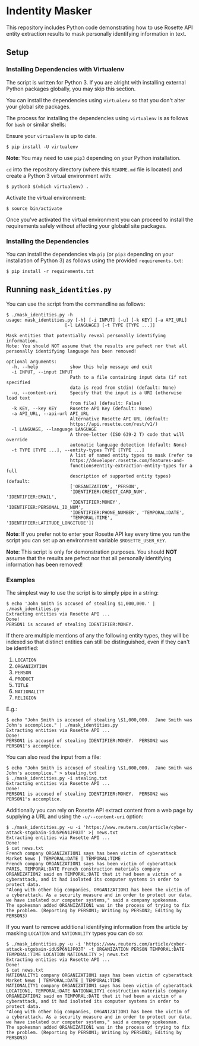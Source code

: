# Indentity Masker

This repository includes Python code demonstrating how to use Rosette API entity extraction results to mask personally identifying information in text.

## Setup

### Installing Dependencies with Virtualenv
The script is written for Python 3.  If you are alright with installing external Python packages globally, you may skip this section.

You can install the dependencies using `virtualenv` so that you don't alter your global site packages.

The process for installing the dependencies using `virtualenv` is as follows for `bash` or similar shells:

Ensure your `virtualenv` is up to date.

    $ pip install -U virtualenv

**Note**: You may need to use `pip3` depending on your Python installation.

`cd` into the repository directory (where this `README.md` file is located) and create a Python 3 virtual environment with:

    $ python3 $(which virtualenv) .

Activate the virtual environment:

    $ source bin/activate

Once you've activated the virtual environment you can proceed to install the requirements safely without affecting your globabl site packages.

### Installing the Dependencies
You can install the dependencies via `pip` (or `pip3` depending on your installation of Python 3) as follows using the provided `requirements.txt`:

    $ pip install -r requirements.txt

## Running `mask_identities.py`
You can use the script from the commandline as follows:

    $ ./mask_identities.py -h
    usage: mask_identities.py [-h] [-i INPUT] [-u] [-k KEY] [-a API_URL]
                          [-l LANGUAGE] [-t TYPE [TYPE ...]]
    
    Mask entities that potentially reveal personally identifying information.
    Note: You should NOT assume that the results are pefect nor that all
    personally identifying language has been removed!
    
    optional arguments:
      -h, --help            show this help message and exit
      -i INPUT, --input INPUT
                            Path to a file containing input data (if not specified
                            data is read from stdin) (default: None)
      -u, --content-uri     Specify that the input is a URI (otherwise load text
                            from file) (default: False)
      -k KEY, --key KEY     Rosette API Key (default: None)
      -a API_URL, --api-url API_URL
                            Alternative Rosette API URL (default:
                            https://api.rosette.com/rest/v1/)
      -l LANGUAGE, --language LANGUAGE
                            A three-letter (ISO 639-2 T) code that will override
                            automatic language detection (default: None)
      -t TYPE [TYPE ...], --entity-types TYPE [TYPE ...]
                            A list of named entity types to mask (refer to
                            https://developer.rosette.com/features-and-
                            functions#entity-extraction-entity-types for a full
                            description of supported entity types) (default:
                            ['ORGANIZATION', 'PERSON',
                            'IDENTIFIER:CREDIT_CARD_NUM', 'IDENTIFIER:EMAIL',
                            'IDENTIFIER:MONEY', 'IDENTIFIER:PERSONAL_ID_NUM',
                            'IDENTIFIER:PHONE_NUMBER', 'TEMPORAL:DATE',
                            'TEMPORAL:TIME', 'IDENTIFIER:LATITUDE_LONGITUDE'])

**Note**: If you prefer not to enter your Rosette API key every time you run the script you can set up an environment variable `$ROSETTE_USER_KEY`.

**Note**: This script is only for demonstration purposes.  You should **NOT** assume that the results are pefect nor that all personally identifying information has been removed!

### Examples
The simplest way to use the script is to simply pipe in a string:

    $ echo 'John Smith is accused of stealing $1,000,000.' | ./mask_identities.py
    Extracting entities via Rosette API ...
    Done!
    PERSON1 is accused of stealing IDENTIFIER:MONEY.

If there are multiple mentions of any the following entity types, they will be indexed so that distinct entities can still be distinguished, even if they can't be identified:

1. `LOCATION`
2. `ORGANIZATION`
3. `PERSON`
4. `PRODUCT`
5. `TITLE`
6. `NATIONALITY`
7. `RELIGION`


E.g.:

    $ echo "John Smith is accused of stealing \$1,000,000.  Jane Smith was John's accomplice." | ./mask_identities.py
    Extracting entities via Rosette API ...
    Done!
    PERSON1 is accused of stealing IDENTIFIER:MONEY.  PERSON2 was PERSON1's accomplice.

You can also read the input from a file:

    $ echo "John Smith is accused of stealing \$1,000,000.  Jane Smith was John's accomplice." > stealing.txt
    $ ./mask_identities.py -i stealing.txt
    Extracting entities via Rosette API ...
    Done!
    PERSON1 is accused of stealing IDENTIFIER:MONEY.  PERSON2 was PERSON1's accomplice.

Additionally you can rely on Rosette API extract content from a web page by supplying a URL and using the `-u/--content-uri` option:


    $ ./mask_identities.py -u -i 'https://www.reuters.com/article/cyber-attack-stgobain-idUSP6N1JF03T' >| news.txt
    Extracting entities via Rosette API ...
    Done!
    $ cat news.txt 
    French company ORGANIZATION1 says has been victim of cyberattack
    Market News | TEMPORAL:DATE | TEMPORAL:TIME
    French company ORGANIZATION1 says has been victim of cyberattack
    PARIS, TEMPORAL:DATE French construction materials company ORGANIZATION2 said on TEMPORAL:DATE that it had been a victim of a cyberattack, and it had isolated its computer systems in order to protect data.
    "Along with other big companies, ORGANIZATION1 has been the victim of a cyberattack. As a security measure and in order to protect our data, we have isolated our computer systems," said a company spokesman.
    The spokesman added ORGANIZATION1 was in the process of trying to fix the problem. (Reporting by PERSON1; Writing by PERSON2; Editing by PERSON3)

If you want to remove additional identifying information from the article by masking `LOCATION` and `NATIONALITY` types you can do so:

    $ ./mask_identities.py -u -i 'https://www.reuters.com/article/cyber-attack-stgobain-idUSP6N1JF03T' -t ORGANIZATION PERSON TEMPORAL:DATE TEMPORAL:TIME LOCATION NATIONALITY >| news.txt
    Extracting entities via Rosette API ...
    Done!
    $ cat news.txt 
    NATIONALITY1 company ORGANIZATION1 says has been victim of cyberattack
    Market News | TEMPORAL:DATE | TEMPORAL:TIME
    NATIONALITY1 company ORGANIZATION1 says has been victim of cyberattack
    LOCATION1, TEMPORAL:DATE NATIONALITY1 construction materials company ORGANIZATION2 said on TEMPORAL:DATE that it had been a victim of a cyberattack, and it had isolated its computer systems in order to protect data.
    "Along with other big companies, ORGANIZATION1 has been the victim of a cyberattack. As a security measure and in order to protect our data, we have isolated our computer systems," said a company spokesman.
    The spokesman added ORGANIZATION1 was in the process of trying to fix the problem. (Reporting by PERSON1; Writing by PERSON2; Editing by PERSON3)

